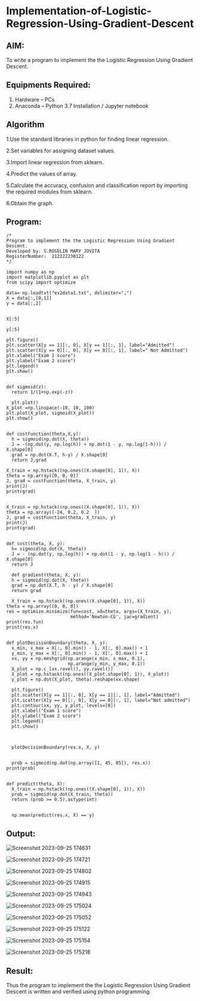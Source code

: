 # Implementation-of-Logistic-Regression-Using-Gradient-Descent

## AIM:
To write a program to implement the the Logistic Regression Using Gradient Descent.

## Equipments Required:
1. Hardware – PCs
2. Anaconda – Python 3.7 Installation / Jupyter notebook

## Algorithm


1.Use the standard libraries in python for finding linear regression.

2.Set variables for assigning dataset values.

3.Import linear regression from sklearn.

4.Predict the values of array.

5.Calculate the accuracy, confusion and classification report by importing the required modules from sklearn.

6.Obtain the graph.
 

## Program:
```
/*
Program to implement the the Logistic Regression Using Gradient Descent.
Developed by: S.ROSELIN MARY JOVITA
RegisterNumber:  212222230122
*/

import numpy as np
import matplotlib.pyplot as plt
from scipy import optimize

data= np.loadtxt("ex2data1.txt", delimiter=",")
X = data[:,[0,1]]
y = data[:,2]


X[:5]

y[:5]

plt.figure()
plt.scatter(X[y == 1][:, 0], X[y == 1][:, 1], label="Admitted")
plt.scatter(X[y == 0][:, 0], X[y == 0][:, 1], label=" Not Admitted")
plt.xlabel("Exam 1 score")
plt.ylabel("Exam 2 score")
plt.legend()
plt.show()


def sigmoid(z):
  return 1/(1+np.exp(-z))

  plt.plot()
X_plot =np.linspace(-10, 10, 100)
plt.plot(X_plot, sigmoid(X_plot))
plt.show()


def costFunction(theta,X,y):
  h = sigmoid(np.dot(X, theta))
  J = -(np.dot(y, np.log(h)) + np.dot(1 - y, np.log(1-h))) / X.shape[0]
  grad = np.dot(X.T, h-y) / X.shape[0]
  return J,grad

X_train = np.hstack((np.ones((X.shape[0], 1)), X))
theta = np.array([0, 0, 0])
J, grad = costFunction(theta, X_train, y)
print(J)
print(grad)


X_train = np.hstack((np.ones((X.shape[0], 1)), X))
theta = np.array([-24, 0.2, 0.2  ])
J, grad = costFunction(theta, X_train, y)
print(J)
print(grad)


def cost(theta, X, y):
  h= sigmoid(np.dot(X, theta))
  J = - (np.dot(y, np.log(h)) + np.dot(1 - y, np.log(1 - h))) / X.shape[0]
  return J

  def gradient(theta, X, y):
  h = sigmoid(np.dot(X, theta))
  grad = np.dot(X.T, h - y) / X.shape[0]
  return grad

  X_train = np.hstack((np.ones((X.shape[0], 1)), X))
theta = np.array([0, 0, 0])
res = optimize.minimize(fun=cost, x0=theta, args=(X_train, y),
                        method='Newton-CG', jac=gradient)
print(res.fun)
print(res.x)


def plotDecisionBoundary(theta, X, y):
  x_min, x_max = X[:, 0].min() - 1, X[:, 0].max() + 1
  y_min, y_max = X[:, 0].min() - 1, X[:, 0].max() + 1
  xx, yy = np.meshgrid(np.arange(x_min, x_max, 0.1),
                       np.arange(y_min, y_max, 0.1))
  X_plot = np.c_[xx.ravel(), yy.ravel()]
  X_plot = np.hstack((np.ones((X_plot.shape[0], 1)), X_plot))
  y_plot = np.dot(X_plot, theta).reshape(xx.shape)

  plt.figure()
  plt.scatter(X[y == 1][:, 0], X[y == 1][:, 1], label="Admitted")
  plt.scatter(X[y == 0][:, 0], X[y == 0][:, 1], label="Not admitted")
  plt.contour(xx, yy, y_plot, levels=[0])
  plt.xlabel("Exam 1 score")
  plt.ylabel("Exam 2 score")
  plt.legend()
  plt.show()



  plotDecisionBoundary(res.x, X, y)


  prob = sigmoid(np.dot(np.array([1, 45, 85]), res.x))
print(prob)


def predict(theta, X):
  X_train = np.hstack((np.ones((X.shape[0], 1)), X))
  prob = sigmoid(np.dot(X_train, theta))
  return (prob >= 0.5).astype(int)


  np.mean(predict(res.x, X) == y)
```

## Output:

![Screenshot 2023-09-25 174631](https://github.com/Roselinjovita/-Implementation-of-Logistic-Regression-Using-Gradient-Descent/assets/119104296/c0e7ccf6-596f-426c-9ec6-bb6c44db5279)

![Screenshot 2023-09-25 174721](https://github.com/Roselinjovita/-Implementation-of-Logistic-Regression-Using-Gradient-Descent/assets/119104296/18c2caf9-6cb8-425e-af9d-2cc5793aa16c)



![Screenshot 2023-09-25 174802](https://github.com/Roselinjovita/-Implementation-of-Logistic-Regression-Using-Gradient-Descent/assets/119104296/fd6cb900-697f-4525-8c84-19890bc8af11)

![Screenshot 2023-09-25 174915](https://github.com/Roselinjovita/-Implementation-of-Logistic-Regression-Using-Gradient-Descent/assets/119104296/5a24f549-2334-4e2b-bfdb-ba3f42db8bb9)



![Screenshot 2023-09-25 174943](https://github.com/Roselinjovita/-Implementation-of-Logistic-Regression-Using-Gradient-Descent/assets/119104296/2fc97b75-229a-4531-bd54-1db63c0d96a9)




![Screenshot 2023-09-25 175024](https://github.com/Roselinjovita/-Implementation-of-Logistic-Regression-Using-Gradient-Descent/assets/119104296/49c4267f-7764-44d8-8e59-e384d19405d9)


![Screenshot 2023-09-25 175052](https://github.com/Roselinjovita/-Implementation-of-Logistic-Regression-Using-Gradient-Descent/assets/119104296/9b6c0ec7-6ba9-4f37-aaf3-05435a68e7d3)

![Screenshot 2023-09-25 175122](https://github.com/Roselinjovita/-Implementation-of-Logistic-Regression-Using-Gradient-Descent/assets/119104296/4514c07c-d7f7-41d6-b6b5-7a7b632edcea)




![Screenshot 2023-09-25 175154](https://github.com/Roselinjovita/-Implementation-of-Logistic-Regression-Using-Gradient-Descent/assets/119104296/a8af9b5d-e5ef-4d64-9cff-78fd37b38ce6)




![Screenshot 2023-09-25 175218](https://github.com/Roselinjovita/-Implementation-of-Logistic-Regression-Using-Gradient-Descent/assets/119104296/2e5fe8ee-4633-47b8-83fa-e0583fb12d20)







## Result:
Thus the program to implement the the Logistic Regression Using Gradient Descent is written and verified using python programming.

